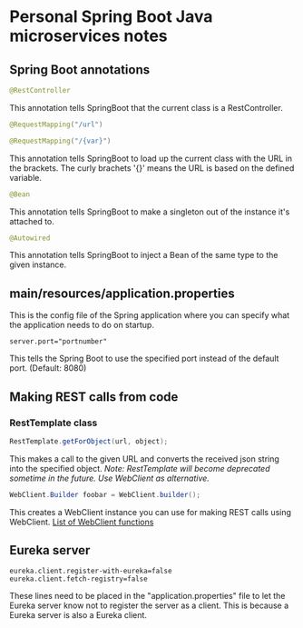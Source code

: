 # Personal Spring Boot Java microservices notes

## Spring Boot annotations
```java
@RestController
```
This annotation tells SpringBoot that the current class is a RestController.

```java
@RequestMapping("/url")
``` 
```java
@RequestMapping("/{var}")
```
This annotation tells SpringBoot to load up the current class with the URL in the brackets. The curly brachets '{}' means the URL is based on the defined variable.

```java
@Bean
```
This annotation tells SpringBoot to make a singleton out of the instance it's attached to.

```java
@Autowired
```
This annotation tells SpringBoot to inject a Bean of the same type to the given instance.

## main/resources/application.properties
This is the config file of the Spring application where you can specify what the application needs to do on startup.

```
server.port="portnumber"
```
This tells the Spring Boot to use the specified port instead of the default port. (Default: 8080)

## Making REST calls from code
### RestTemplate class
```java
RestTemplate.getForObject(url, object);
```
This makes a call to the given URL and converts the received json string into the specified object. 
*Note: RestTemplate will become deprecated sometime in the future. Use WebClient as alternative.*

```java
WebClient.Builder foobar = WebClient.builder();
```
This creates a WebClient instance you can use for making REST calls using WebClient.
[List of WebClient functions](https://docs.spring.io/spring-framework/docs/5.1.0.RELEASE_to_5.1.1.RELEASE/Spring%20Framework%205.1.1.RELEASE/org/springframework/web/reactive/function/client/WebClient.html)

## Eureka server
```
eureka.client.register-with-eureka=false
eureka.client.fetch-registry=false
```
These lines need to be placed in the "application.properties" file to let the Eureka server know not to register the server as a client. This is because a Eureka server is also a Eureka client.